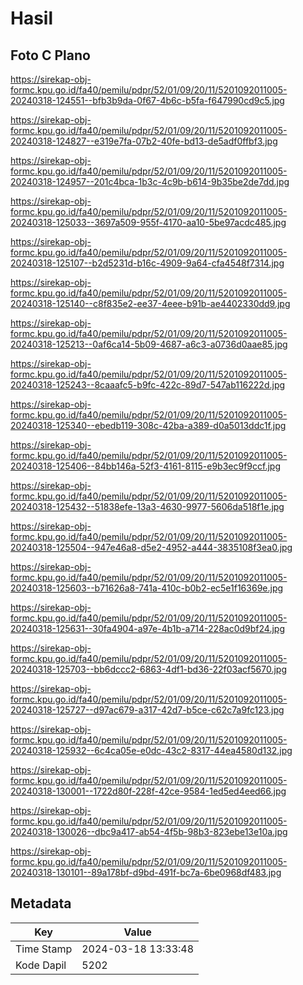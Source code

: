 # Hasil

## Foto C Plano

https://sirekap-obj-formc.kpu.go.id/fa40/pemilu/pdpr/52/01/09/20/11/5201092011005-20240318-124551--bfb3b9da-0f67-4b6c-b5fa-f647990cd9c5.jpg

https://sirekap-obj-formc.kpu.go.id/fa40/pemilu/pdpr/52/01/09/20/11/5201092011005-20240318-124827--e319e7fa-07b2-40fe-bd13-de5adf0ffbf3.jpg

https://sirekap-obj-formc.kpu.go.id/fa40/pemilu/pdpr/52/01/09/20/11/5201092011005-20240318-124957--201c4bca-1b3c-4c9b-b614-9b35be2de7dd.jpg

https://sirekap-obj-formc.kpu.go.id/fa40/pemilu/pdpr/52/01/09/20/11/5201092011005-20240318-125033--3697a509-955f-4170-aa10-5be97acdc485.jpg

https://sirekap-obj-formc.kpu.go.id/fa40/pemilu/pdpr/52/01/09/20/11/5201092011005-20240318-125107--b2d5231d-b16c-4909-9a64-cfa4548f7314.jpg

https://sirekap-obj-formc.kpu.go.id/fa40/pemilu/pdpr/52/01/09/20/11/5201092011005-20240318-125140--c8f835e2-ee37-4eee-b91b-ae4402330dd9.jpg

https://sirekap-obj-formc.kpu.go.id/fa40/pemilu/pdpr/52/01/09/20/11/5201092011005-20240318-125213--0af6ca14-5b09-4687-a6c3-a0736d0aae85.jpg

https://sirekap-obj-formc.kpu.go.id/fa40/pemilu/pdpr/52/01/09/20/11/5201092011005-20240318-125243--8caaafc5-b9fc-422c-89d7-547ab116222d.jpg

https://sirekap-obj-formc.kpu.go.id/fa40/pemilu/pdpr/52/01/09/20/11/5201092011005-20240318-125340--ebedb119-308c-42ba-a389-d0a5013ddc1f.jpg

https://sirekap-obj-formc.kpu.go.id/fa40/pemilu/pdpr/52/01/09/20/11/5201092011005-20240318-125406--84bb146a-52f3-4161-8115-e9b3ec9f9ccf.jpg

https://sirekap-obj-formc.kpu.go.id/fa40/pemilu/pdpr/52/01/09/20/11/5201092011005-20240318-125432--51838efe-13a3-4630-9977-5606da518f1e.jpg

https://sirekap-obj-formc.kpu.go.id/fa40/pemilu/pdpr/52/01/09/20/11/5201092011005-20240318-125504--947e46a8-d5e2-4952-a444-3835108f3ea0.jpg

https://sirekap-obj-formc.kpu.go.id/fa40/pemilu/pdpr/52/01/09/20/11/5201092011005-20240318-125603--b71626a8-741a-410c-b0b2-ec5e1f16369e.jpg

https://sirekap-obj-formc.kpu.go.id/fa40/pemilu/pdpr/52/01/09/20/11/5201092011005-20240318-125631--30fa4904-a97e-4b1b-a714-228ac0d9bf24.jpg

https://sirekap-obj-formc.kpu.go.id/fa40/pemilu/pdpr/52/01/09/20/11/5201092011005-20240318-125703--bb6dccc2-6863-4df1-bd36-22f03acf5670.jpg

https://sirekap-obj-formc.kpu.go.id/fa40/pemilu/pdpr/52/01/09/20/11/5201092011005-20240318-125727--d97ac679-a317-42d7-b5ce-c62c7a9fc123.jpg

https://sirekap-obj-formc.kpu.go.id/fa40/pemilu/pdpr/52/01/09/20/11/5201092011005-20240318-125932--6c4ca05e-e0dc-43c2-8317-44ea4580d132.jpg

https://sirekap-obj-formc.kpu.go.id/fa40/pemilu/pdpr/52/01/09/20/11/5201092011005-20240318-130001--1722d80f-228f-42ce-9584-1ed5ed4eed66.jpg

https://sirekap-obj-formc.kpu.go.id/fa40/pemilu/pdpr/52/01/09/20/11/5201092011005-20240318-130026--dbc9a417-ab54-4f5b-98b3-823ebe13e10a.jpg

https://sirekap-obj-formc.kpu.go.id/fa40/pemilu/pdpr/52/01/09/20/11/5201092011005-20240318-130101--89a178bf-d9bd-491f-bc7a-6be0968df483.jpg


## Metadata

| Key        | Value               |
| ---------- | ------------------- |
| Time Stamp | 2024-03-18 13:33:48 |
| Kode Dapil | 5202                |



